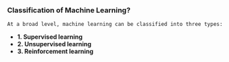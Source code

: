 ### Classification of Machine Learning?

`At a broad level, machine learning can be classified into three types:`

- **1. Supervised learning**
- **2. Unsupervised learning**
- **3. Reinforcement learning**
